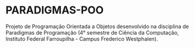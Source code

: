 # PARADIGMAS-POO
Projeto de Programação Orientada a Objetos desenvolvido na disciplina de Paradigmas de Programação (4° semestre de Ciência da Computação, Instituto Federal Farroupilha - Campus Frederico Westphalen).
